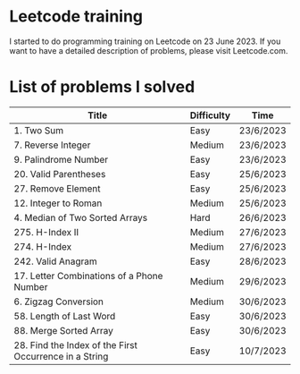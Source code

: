# Leetcode training
I started to do programming training on Leetcode on 23 June 2023.
If you want to have a detailed description of  problems, please visit Leetcode.com.

# List of problems I solved
| Title  | Difficulty | Time |
| ------------- | ------------- | ------------- |
| 1. Two Sum  | Easy  | 23/6/2023 |
| 7. Reverse Integer  | Medium  | 23/6/2023 |
| 9. Palindrome Number  | Easy  | 23/6/2023 |
| 20. Valid Parentheses  | Easy  | 25/6/2023 |
| 27. Remove Element  | Easy  | 25/6/2023 |
| 12. Integer to Roman  | Medium  | 25/6/2023 |
| 4. Median of Two Sorted Arrays  | Hard  | 26/6/2023 |
| 275. H-Index II  | Medium  | 27/6/2023 |
| 274. H-Index  | Medium  | 27/6/2023 |
| 242. Valid Anagram  | Easy  | 28/6/2023 |
| 17. Letter Combinations of a Phone Number  | Medium  | 29/6/2023 |
| 6. Zigzag Conversion  | Medium  | 30/6/2023 |
| 58. Length of Last Word  | Easy  | 30/6/2023 |
| 88. Merge Sorted Array  | Easy  | 30/6/2023 |
| 28. Find the Index of the First Occurrence in a String  | Easy  | 10/7/2023 |
